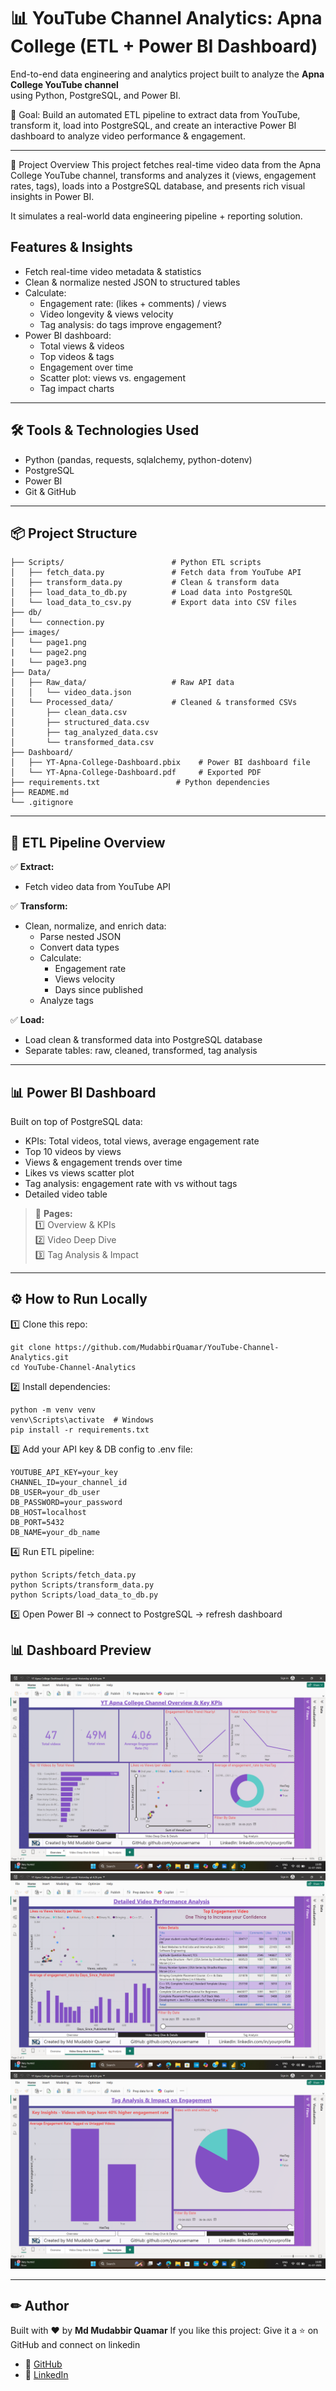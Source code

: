 # 📊 YouTube Channel Analytics: Apna College (ETL + Power BI Dashboard)

End-to-end data engineering and analytics project built to analyze the **Apna College YouTube channel**  
using Python, PostgreSQL, and Power BI.

🚀 Goal: Build an automated ETL pipeline to extract data from YouTube, transform it, load into PostgreSQL, and create an interactive Power BI dashboard to analyze video performance & engagement.

---

📌 Project Overview
This project fetches real-time video data from the Apna College YouTube channel, transforms and analyzes it (views, engagement rates, tags), loads into a PostgreSQL database,
and presents rich visual insights in Power BI.

It simulates a real-world data engineering pipeline + reporting solution.


##  **Features & Insights**
- Fetch real-time video metadata & statistics
- Clean & normalize nested JSON to structured tables
- Calculate:
    - Engagement rate: (likes + comments) / views
    - Video longevity & views velocity
    - Tag analysis: do tags improve engagement?
- Power BI dashboard:
    - Total views & videos
    - Top videos & tags
    - Engagement over time
    - Scatter plot: views vs. engagement
    - Tag impact charts

---

## 🛠 **Tools & Technologies Used**
- Python (pandas, requests, sqlalchemy, python-dotenv)
- PostgreSQL
- Power BI
- Git & GitHub

---

## 📦 Project Structure

```YouTube-Channel-Analytics/
├── Scripts/                        # Python ETL scripts
│   ├── fetch_data.py               # Fetch data from YouTube API
│   ├── transform_data.py           # Clean & transform data
│   ├── load_data_to_db.py          # Load data into PostgreSQL
│   └── load_data_to_csv.py         # Export data into CSV files
├── db/
│   └── connection.py
├── images/
│   └── page1.png
|   └── page2.png
|   └── page3.png             
├── Data/
│   ├── Raw_data/                   # Raw API data
│   │   └── video_data.json
│   └── Processed_data/             # Cleaned & transformed CSVs
│       ├── clean_data.csv
│       ├── structured_data.csv
│       ├── tag_analyzed_data.csv
│       └── transformed_data.csv
├── Dashboard/
│   ├── YT-Apna-College-Dashboard.pbix    # Power BI dashboard file
│   └── YT-Apna-College-Dashboard.pdf     # Exported PDF
├── requirements.txt                 # Python dependencies
├── README.md
└── .gitignore
```



---

## 🔄 **ETL Pipeline Overview**
✅ **Extract:**  
- Fetch video data from YouTube API

✅ **Transform:**  
- Clean, normalize, and enrich data:
  - Parse nested JSON
  - Convert data types
  - Calculate:
    - Engagement rate
    - Views velocity
    - Days since published
  - Analyze tags

✅ **Load:**  
- Load clean & transformed data into PostgreSQL database
- Separate tables: raw, cleaned, transformed, tag analysis

---

## 📊 **Power BI Dashboard**
Built on top of PostgreSQL data:
- KPIs: Total videos, total views, average engagement rate
- Top 10 videos by views
- Views & engagement trends over time
- Likes vs views scatter plot
- Tag analysis: engagement rate with vs without tags
- Detailed video table

> 🧩 **Pages:**  
> 1️⃣ Overview & KPIs  
> 2️⃣ Video Deep Dive  
> 3️⃣ Tag Analysis & Impact

---

## ⚙ **How to Run Locally**

1️⃣ Clone this repo:

    git clone https://github.com/MudabbirQuamar/YouTube-Channel-Analytics.git
    cd YouTube-Channel-Analytics

2️⃣ Install dependencies:

    python -m venv venv
    venv\Scripts\activate  # Windows
    pip install -r requirements.txt

3️⃣ Add your API key & DB config to .env file:

    YOUTUBE_API_KEY=your_key
    CHANNEL_ID=your_channel_id
    DB_USER=your_db_user
    DB_PASSWORD=your_password
    DB_HOST=localhost
    DB_PORT=5432
    DB_NAME=your_db_name

4️⃣ Run ETL pipeline:
    
    python Scripts/fetch_data.py
    python Scripts/transform_data.py
    python Scripts/load_data_to_db.py

5️⃣ Open Power BI → connect to PostgreSQL → refresh dashboard

## 📊 Dashboard Preview

![Dashboard Page 1](images/page1.png)
![Dashboard Page 2](images/page2.png)
![Dashboard Page 3](images/page3.png)




---

## ✏ Author

Built with ❤️ by **Md Mudabbir Quamar**
If you like this project:
Give it a ⭐ on GitHub and connect on linkedin

- 🔗 [GitHub](https://github.com/MudabbirQuamar)
- 🔗 [LinkedIn](https://www.linkedin.com/in/mudabbirquamar)
